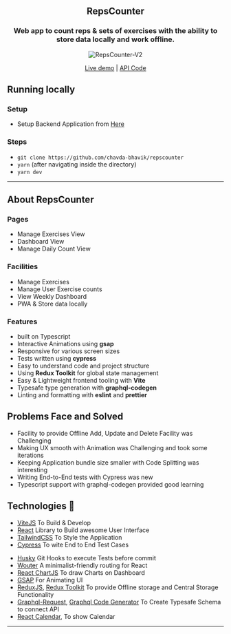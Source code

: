 <div align="center">
  <h2>RepsCounter</h2>

  ### Web app to count reps & sets of exercises with the ability to store data locally and work offline.
  
  ![RepsCounter-V2](https://user-images.githubusercontent.com/50201755/158003403-eb577043-7734-4e4a-96b5-6a10977f327f.gif)

  <a href="https://repscounter.herokuapp.com" target="_blank">Live demo</a> | <a href="https://github.com/chavda-bhavik/repscounter-api" target="_blank">API Code</a>
</div>

## Running locally

### Setup
* Setup Backend Application from [Here](https://github.com/chavda-bhavik/repscounter-api#running-locally)

### Steps
- `git clone https://github.com/chavda-bhavik/repscounter`
- `yarn` (after navigating inside the directory)
- `yarn dev`

----

## About RepsCounter

### Pages
- Manage Exercises View
- Dashboard View
- Manage Daily Count View

### Facilities
- Manage Exercises
- Manage User Exercise counts
- View Weekly Dashboard
- PWA & Store data locally

### Features
- built on Typescript
- Interactive Animations using **gsap**
- Responsive for various screen sizes
- Tests written using **cypress**
- Easy to understand code and project structure
- Using **Redux Toolkit** for global state management
- Easy & Lightweight frontend tooling with **Vite**
- Typesafe type generation with **graphql-codegen**
- Linting and formatting with **eslint** and **prettier**

## Problems Face and Solved
- Facility to provide Offline Add, Update and Delete Facility was Challenging
- Making UX smooth with Animation was Challenging and took some iterations
- Keeping Application bundle size smaller with Code Splitting was interesting
- Writing End-to-End tests with Cypress was new
- Typescript support with graphql-codegen provided good learning

## Technologies 🤖
<ul>
  <li><a href="https://vitejs.dev/" target="_blank">ViteJS</a> To Build & Develop</li>
  <li><a href="https://reactjs.org" target="_blank">React</a> Library to Build awesome User Interface</li>
  <li><a href="https://tailwindcss.com" target="_blank">TailwindCSS</a> To Style the Application</li>
  <li><a href="https://www.cypress.io" target="_blank">Cypress</a> To wite End to End Test Cases</li>
</ul>
<ul>
  <li><a href="https://typicode.github.io/husky" target="_blank">Husky</a> Git Hooks to execute Tests before commit</li>
  <li><a href="https://github.com/molefrog/wouter" target="_blank">Wouter</a> A minimalist-friendly routing for React</li>
  <li><a href="https://react-chartjs-2.netlify.app" target="_blank">React ChartJS</a> To draw Charts on Dashboard</li>
  <li><a href="https://greensock.com" target="_blank">GSAP</a> For Animating UI</li>
  <li><a href="https://redux.js.org" target="_blank">ReduxJS</a>, <a href="https://redux-toolkit.js.org" target="_blank">Redux Toolkit</a> To provide Offline storage and Central Storage Functionality</li>
  <li><a href="https://github.com/prisma-labs/graphql-request" target="_blank">Graphql-Request</a>, <a href="https://www.graphql-code-generator.com" target="_blank"> Graphql Code Generator</a> To Create Typesafe Schema to connect API</li>
  <li><a href="https://github.com/wojtekmaj/react-calendar" target="_blank">React Calendar</a>, To show Calendar</li>
</ul>


------------
